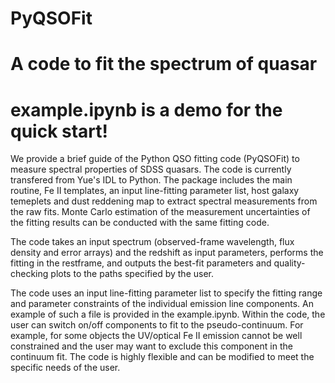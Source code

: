 # PyQSOFit
# A code to fit the spectrum of quasar

# example.ipynb is a demo for the quick start! 

We provide a brief guide of the Python QSO fitting code (PyQSOFit) to measure spectral properties of SDSS quasars. The code is currently transfered from Yue's IDL to Python. The package includes the main routine, Fe II templates, an input line-fitting parameter list, host galaxy temeplets and dust reddening map to extract spectral measurements from the raw fits. Monte Carlo estimation of the measurement uncertainties of the fitting results can be conducted with the same fitting code. 

The code takes an input spectrum (observed-frame wavelength, flux density and error arrays) and the redshift as input parameters, performs the fitting in the restframe, and outputs the best-fit parameters and quality-checking plots to the paths specified by the user. 

The code uses an input line-fitting parameter list to specify the fitting range and parameter constraints of the individual emission line components. An example of such a file is provided in the example.ipynb. Within the code, the user can switch on/off components to fit to the pseudo-continuum. For example, for some objects the UV/optical Fe II emission cannot be well constrained and the user may want to exclude this component in the continuum fit. The code is highly flexible and can be modified to meet the specific needs of the user.
